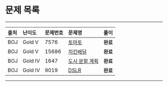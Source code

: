 # 문제 목록

---

|출처|난이도|문제번호|문제명|풀이|
|:---|:---|:---|:---|:---|
|BOJ|Gold V|7576|[토마토](https://www.acmicpc.net/problem/7576)|**완료**|
|BOJ|Gold V|15686|[치킨배달](https://www.acmicpc.net/problem/15686)|**완료**|
|BOJ|Gold IV|1647|[도시 분할 계획](https://www.acmicpc.net/problem/1647)|**완료**|
|BOJ|Gold IV|9019|[DSLR](https://www.acmicpc.net/problem/9019)|**완료**|

---
